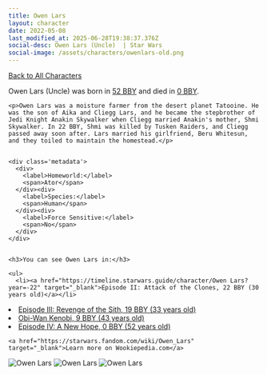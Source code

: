 ```yaml
---
title: Owen Lars
layout: character
date: 2022-05-08
last_modified_at: 2025-06-28T19:38:37.376Z
social-desc: Owen Lars (Uncle)  | Star Wars
social-image: /assets/characters/owenlars-old.png
---
```

<a href="/character" class="smaller">Back to All Characters</a>

<div class="character-profile container">
  <div class="col-10">
    <p>
    Owen Lars (Uncle)     was born in <a href="https://timeline.starwars.guide/character/Owen Lars?year=-52" target="_blank">52 BBY</a> and died in <a href="https://timeline.starwars.guide/character/Owen Lars?year=0" target="_blank">0 BBY</a>.        
    </p>

    <p>Owen Lars was a moisture farmer from the desert planet Tatooine. He was the son of Aika and Cliegg Lars, and he became the stepbrother of Jedi Knight Anakin Skywalker when Cliegg married Anakin's mother, Shmi Skywalker. In 22 BBY, Shmi was killed by Tusken Raiders, and Cliegg passed away soon after. Lars married his girlfriend, Beru Whitesun, and they toiled to maintain the homestead.</p>


    <div class='metadata'>
      <div>
        <label>Homeworld:</label>
        <span>Ator</span>
      </div><div>
        <label>Species:</label>
        <span>Human</span>
      </div><div>
        <label>Force Sensitive:</label>
        <span>No</span>
      </div>
    </div>


    <h3>You can see Owen Lars in:</h3>

    <ul>
      <li><a href="https://timeline.starwars.guide/character/Owen Lars?year=-22" target="_blank">Episode II: Attack of the Clones, 22 BBY (30 years old)</a></li>
  <li><a href="https://timeline.starwars.guide/character/Owen Lars?year=-19" target="_blank">Episode III: Revenge of the Sith, 19 BBY (33 years old)</a></li>
  <li><a href="https://timeline.starwars.guide/character/Owen Lars?year=-9" target="_blank">Obi-Wan Kenobi, 9 BBY (43 years old)</a></li>
  <li><a href="https://timeline.starwars.guide/character/Owen Lars?year=0" target="_blank">Episode IV: A New Hope, 0 BBY (52 years old)</a></li>
    </ul>

    <a href="https://starwars.fandom.com/wiki/Owen_Lars" target="_blank">Learn more on Wookiepedia.com</a>
  </div>
  <div class="character_image col-2">
    <img src="https://timeline.starwars.guide//images/owenlars-old.png" alt="Owen Lars" />
<img src="https://timeline.starwars.guide//images/lars-dead.png" alt="Owen Lars" />
    <img src="https://timeline.starwars.guide//images/owenlars.png" alt="Owen Lars" />
    <ins class="adsbygoogle"
      style="display:block"
      data-ad-client="ca-pub-6056590143595280"
      data-ad-slot="1622037034"
      data-ad-format="auto"
      data-full-width-responsive="true"></ins>
    <script>
        (adsbygoogle = window.adsbygoogle || []).push({});
    </script>
  </div>
</div>
